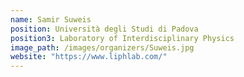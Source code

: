 ```yaml
---
name: Samir Suweis
position: Università degli Studi di Padova
position3: Laboratory of Interdisciplinary Physics
image_path: /images/organizers/Suweis.jpg
website: "https://www.liphlab.com/"
---
```


